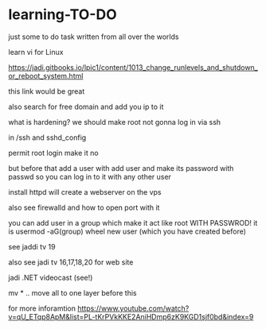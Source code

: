 # learning-TO-DO
just some to do task written from all over the worlds


learn vi for Linux 

https://jadi.gitbooks.io/lpic1/content/1013_change_runlevels_and_shutdown_or_reboot_system.html

this link would be great

also search for free domain and add you ip to it


what is hardening?
we should make root not gonna log in via ssh

in /ssh and sshd_config


permit root login make it no

but before that add a user with add user and make its password with passwd so you can log in to it with any other user

install httpd will create a webserver on the vps

also see firewalld and how to open port with it

you can add user in a group which make it act like root WITH PASSWROD! it is usermod -aG(group) wheel new user (which you have created before)


see jaddi tv 19 

also see jadi tv 16,17,18,20 for web site


jadi .NET  videocast (see!)

mv * .. move all to one layer before this




for more inforamtion  https://www.youtube.com/watch?v=qU_ETqp8ApM&list=PL-tKrPVkKKE2AniHDmp6zK9KGD1sjf0bd&index=9
